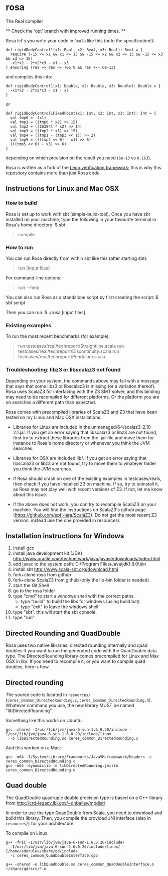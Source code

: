 rosa
====
The Real compiler

** Check the 'opt' branch with improved running times. **


Rosa let's you write your code in `Real`s like this (note the specification!):

    def rigidBodyControl1(x1: Real, x2: Real, x3: Real): Real = {
      require (-15 <= x1 && x1 <= 15 && -15 <= x2 && x2 <= 15 && -15 <= x3 && x3 <= 15) 
      -x1*x2 - 2*x2*x3 - x1 - x3
    } ensuring (res => res <= 705.0 && res +/- 6e-13)

and compiles this into:

    def rigidBodyControl1(x1: Double, x2: Double, x3: Double): Double = {
      -x1*x2 - 2*x2*x3 - x1 - x3
    }  

or 
    
    def rigidBodyControl1FixedPoint(x1: Int, x2: Int, x3: Int): Int = {
      val tmp0 = -(x1)
      val tmp1 = ((tmp0 * x2) >> 15)
      val tmp2 = ((16384l * x2) >> 14)
      val tmp3 = ((tmp2 * x3) >> 15)
      val tmp4 = ((tmp1 - (tmp3 << 1)) >> 2)
      val tmp5 = (((tmp4 << 6) - x1) >> 6)
      (((tmp5 << 6) - x3) >> 6)
    }

depending on which precision on the result you need (`6e-13` vs `0.163`).

Rosa is written as a fork of the [Leon verification framework](https://github.com/epfl-lara/leon);
this is why this repository contains more than just Rosa code.

Instructions for Linux and Mac OSX
-------------------------------------

### How to build ###

Rosa is set up to work with sbt (simple-build-tool).
Once you have sbt installed on your machine, type the following in your favourite terminal
in Rosa's home directory:
$ sbt
> compile

### How to run ###

You can run Rosa directly from within sbt like this (after starting sbt):
> run [input files]

For command-line options:
> run --help


You can also run Rosa as a standalone script by first creating the script:
$ sbt script

Then you can run:
$ ./rosa [input files]

### Existing examples ###

To run the most recent benchmarks (for example):

> run testcases/real/techreport/Straightline.scala
> run testcases/real/techreport/Discontinuity.scala
> run testcases/real/techreport/Pendulum.scala

### Troubleshooting: libz3 or libscalaz3 not found ###

Depending on your system, the commands above may fail with a message that says
that some libz3 or libscalaz3 is missing (or a variation thereof).
Rosa uses ScalaZ3 for interfacing with the Z3 SMT solver, and this binding
may need to be recompiled for different platforms. Or the platform you are on
searches a different path than expected.

Rosa comes with precompiled libraries of ScalaZ3 and Z3 that have been tested
on my Linux and Mac OSX installations.
- Libraries for Linux are included in the unmanaged/64/scalaz3_2.10-2.1.jar.
If you get an error saying that libscalaz3 or libz3 are not found,
first try to extract these libraries from the .jar file and move them for instance
to Rosa's home directory or whenever you think the JVM searches.

- Libraries for OSX are included lib/. If you get an error saying that libscalaz3 
or libz3 are not found, try to move them to whatever folder you think the JVM searches.

- If Rosa should crash on one of the existing examples in testcases/reals,
then check if you have installed Z3 on machine. If so, try to uninstall it,
as Rosa may not play well with recent versions of Z3. If not, let me know about this issue.

- If the above does not work, you can try to recompile ScalaZ3 on your machine.
You will find the instructions on ScalaZ3's github page (https://github.com/epfl-lara/ScalaZ3).
Do not get the most recent Z3 version, instead use the one provided in resources/.


Installation instructions for Windows
-------------------------------------
1. install gcc
2. install java development kit (JDK)
   http://www.oracle.com/technetwork/java/javase/downloads/index.html
3. add javac to the system path:
   C:\Program Files\Java\jdk1.8.0\bin
4. install sbt
   http://www.scala-sbt.org/download.html
5. fork+clone rosa from github
6. fork+clone ScalaZ3 from github  (only the lib-bin folder is needed)
7. start the Git Shell
8. go to the rosa folder
9. type "cmd" to start a windows shell with the correct paths.
   - type "build" to build the libs for windows (using build.bat)
   - type "exit" to leave the windows shell
10. type "sbt". this will start the sbt console.
11. type "run"


Directed Rounding and QuadDouble
-------------------------------------

Rosa uses two native libraries, directed rounding internally and quad doubles
if you want to run the generated code with the QuadDouble data type.
The DirectedRounding library comes precompiled for Linux and Max OSX in lib/.
If you need to recompile it, or you want to compile quad doubles, here is how.

## Directed rounding ##
The source code is located in `resources/` (`ceres_common_DirectedRounding.c`, `ceres_common_DirectedRounding.h`).
Whatever command you use, the new library MUST be named "libDirectedRounding".

Something like this works on Ubuntu:

    gcc -shared -I/usr/lib/jvm/java-6-sun-1.6.0.20/include -I/usr/lib/jvm/java-6-sun-1.6.0.20/include/linux
      -o libDirectedRounding.so ceres_common_DirectedRounding.c

And this worked on a Mac:

    gcc -m64 -I/System/Library/Frameworks/JavaVM.framework/Headers -c ceres_common_DirectedRounding.c
    gcc -m64 -dynamiclib -o libDirectedRounding.jnilib ceres_common_DirectedRounding.o

## Quad double ##

The QuadDouble quadruple double precision type is based on a C++ library from
http://crd-legacy.lbl.gov/~dhbailey/mpdist/

In order to use the type QuadDouble from Scala, you need to download and build
this library.  Then, you compile the provided JNI interface (also in `resources/`) for your architecture.

To compile on Linux:

    g++ -fPIC -I/usr/lib/jvm/java-6-sun-1.6.0.26/include/
      -I/usr/lib/jvm/java-6-sun-1.6.0.26/include/linux/ -I/home/edarulov/share/qd/include
      -c ceres_common_QuadDoubleInterface.cpp

    g++ -shared -o libQuadDouble.so ceres_common_QuadDoubleInterface.o ~/share/qd/src/*.o


